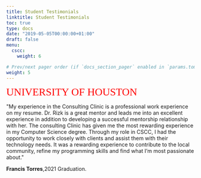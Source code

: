 ```yaml
---
title: Student Testimonials
linktitle: Student Testimonials
toc: true
type: docs
date: "2019-05-05T00:00:00+01:00"
draft: false
menu:
  cscc:
    weight: 6

# Prev/next pager order (if `docs_section_pager` enabled in `params.toml`)
weight: 5
---
```






  <span style="color: #ff0000; font-family: Babas; font-size: 2em;">UNIVERSITY OF HOUSTON</span>


  "My experience in the Consulting Clinic is a professional work experience on my resume. Dr. Rizk is a great mentor and leads me into an excellent experience in addition to developing a successful mentorship relationship with her. The consulting Clinic has given me the most rewarding experience in my Computer Science degree. Through my role in CSCC, I had the opportunity to work closely with clients and assist them with their technology needs. It was a rewarding experience to contribute to the local community, refine my programming skills and find what I’m most passionate about."

**Francis Torres**,2021 Graduation.
